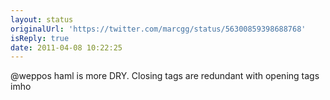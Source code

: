 ```yaml
---
layout: status
originalUrl: 'https://twitter.com/marcgg/status/56300859398688768'
isReply: true
date: 2011-04-08 10:22:25
---
```


@weppos haml is more DRY. Closing tags are redundant with opening tags imho
